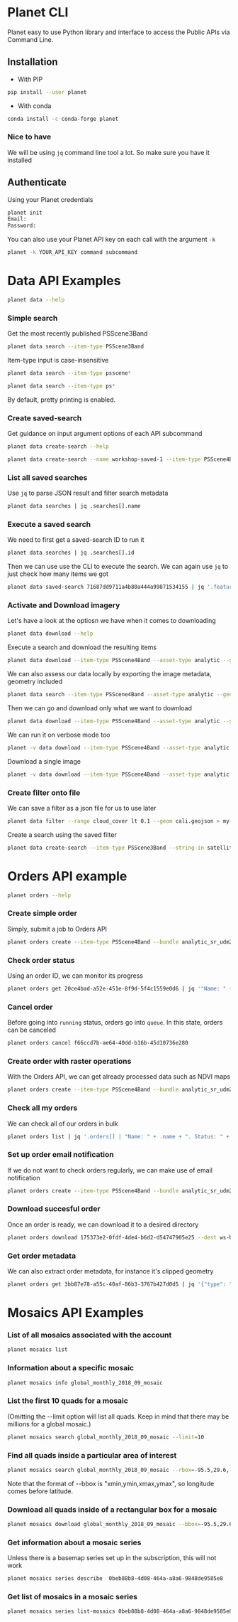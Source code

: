 # Planet CLI

Planet easy to use Python library and interface to access the Public APIs via Command Line.

## Installation
* With PIP
```bash
pip install --user planet
```

* With conda
```bash
conda install -c conda-forge planet
```

### Nice to have
We will be using `jq` command line tool a lot. So make sure you have it installed


## Authenticate
Using your Planet credentials
```bash
planet init
Email:
Password:
```

You can also use your Planet API key on each call with the argument ```-k```
```bash
planet -k YOUR_API_KEY command subcommand
```


# Data API Examples
```bash
planet data --help
```

### Simple search

Get the most recently published PSScene3Band 
```bash
planet data search --item-type PSScene3Band
```

Item-type input is case-insensitive
```bash
planet data search --item-type psscene*
```

```bash
planet data search --item-type ps*
```
By default, pretty printing is enabled.

### Create saved-search 

Get guidance on input argument options of each API subcommand
```bash
planet data create-search --help
```

```bash
planet data create-search --name workshop-saved-1 --item-type PSScene4Band --geom sf.geojson --date acquired gte 2019-10-01 --date acquired lt 2019-10-04
```

### List all saved searches

Use `jq` to parse JSON result and filter search metadata

```bash
planet data searches | jq .searches[].name
```

### Execute a saved search
We need to first get a saved-search ID to run it
```bash
planet data searches | jq .searches[].id
```

Then we can use use the CLI to execute the search. We can again use `jq` to just check how many items we got
```bash
planet data saved-search 71687dd9711a4b80a444a99871534155 | jq '.features | length'
```

### Activate and Download imagery
Let's have a look at the optiosn we have when it comes to downloading
```bash
planet data download --help
```

Execute a search and download the resulting items
```bash
planet data download --item-type PSScene4Band --asset-type analytic --geom cali.geojson --range cloud_cover lte 0.4 --date acquired gt 2019-10-14 --dry-run
```

We can also assess our data locally by exporting the image metadata, geometry included

```bash
planet data search --item-type PSScene4Band --asset-type analytic --geom cali.geojson --range cloud_cover lte 0.4 --date acquired gt 2019-10-14 --limit 4000 > g.json
```

Then we can go and download only what we want to download
```bash
planet data download --item-type PSScene4Band --asset-type analytic --geom cali.geojson --range cloud_cover lte 0.4 --date acquired gt 2019-10-14 --string-in satellite_id 0f34
```

We can run it on verbose mode too
```bash
planet -v data download --item-type PSScene4Band --asset-type analytic --geom cali.geojson --range cloud_cover lte 0.4 --date acquired gt 2019-10-14 --string-in satellite_id 0f34 --quiet
```

Download a single image
```bash
planet -v data download --item-type PSScene4Band --asset-type analytic --string-in id 20191014_183506_0f34 --quiet
```

### Create filter onto file

We can save a filter as a json file for us to use later

```bash
planet data filter --range cloud_cover lt 0.1 --geom cali.geojson > my-search.json
```

Create a search using the saved filter
```bash
planet data create-search --item-type PSScene3Band --string-in satellite_id 0c12 --name my-search --filter-json my-search.json
```


# Orders API example
```bash
planet orders --help
```

### Create simple order
Simply, submit a job to Orders API
```bash
planet orders create --item-type PSScene4Band --bundle analytic_sr_udm2 --id 20191014_183506_0f34 --name ws-simple-1
```

### Check order status
Using an order ID, we can monitor its progress
```bash
planet orders get 20ce4bad-a52e-451e-8f9d-5f4c1559e0d6 | jq '"Name: " + .name +  ". Status: " + .state'
```

### Cancel order
Before going into `running` status, orders go into `queue`. In this state, orders can be canceled
```bash
planet orders cancel f66ccd7b-ae64-40dd-b16b-45d10736e280
```

### Create order with raster operations
With the Orders API, we can get already processed data such as NDVI maps
```bash
planet orders create --item-type PSScene4Band --bundle analytic_sr_udm2 --id 20191014_183506_0f34 --name ws-bandmath-1 --tools bandmath.json
```

### Check all my orders
We can check all of our orders in bulk
```bash
planet orders list | jq '.orders[] | "Name: " + .name + ". Status: " + .state '
```

### Set up order email notification
If we do not want to check orders regularly, we can make use of email notification
```bash
planet orders create --item-type PSScene4Band --bundle analytic_sr_udm2 --id 20191014_183506_0f34 --name ws-bandmath-email-1 --tools bandmath.json --email
```

### Download succesful order
Once an order is ready, we can download it to a desired directory
```bash
planet orders download 175373e2-0fdf-4de4-b6d2-d54747905e25 --dest ws-bandmath-email --quiet
```

### Get order metadata
We can also extract order metadata, for instance it's clipped geometry
```bash
planet orders get 3bb87e78-a55c-40af-86b3-3767b427d0d5 | jq '{"type": "Feature", "geometry": .tools[].clip.aoi }' > aoi.json
```


# Mosaics API Examples
### List of all mosaics associated with the account

```bash
planet mosaics list
```

### Information about a specific mosaic

```bash
planet mosaics info global_monthly_2018_09_mosaic
```

### List the first 10 quads for a mosaic 
(Omitting the --limit option will list all quads. Keep in mind that there may be millions for a global mosaic.)

```bash
planet mosaics search global_monthly_2018_09_mosaic --limit=10
```

### Find all quads inside a particular area of interest

```bash
planet mosaics search global_monthly_2018_09_mosaic --rbox=-95.5,29.6,-95.3,29.8
```
Note that the format of --bbox is "xmin,ymin,xmax,ymax", so longitude comes before latitude.

### Download all quads inside of a rectangular box for a mosaic

```bash
planet mosaics download global_monthly_2018_09_mosaic --bbox=-95.5,29.6,-95.3,29.8
```

### Get information about a mosaic series
Unless there is a basemap series set up in the subscription, this will not work

```bash
planet mosaics series describe  0beb88b8-4d08-464a-a8a6-9848de9585e8
```

### Get list of mosaics in a mosaic series

```bash
planet mosaics series list-mosaics 0beb88b8-4d08-464a-a8a6-9848de9585e8
```
